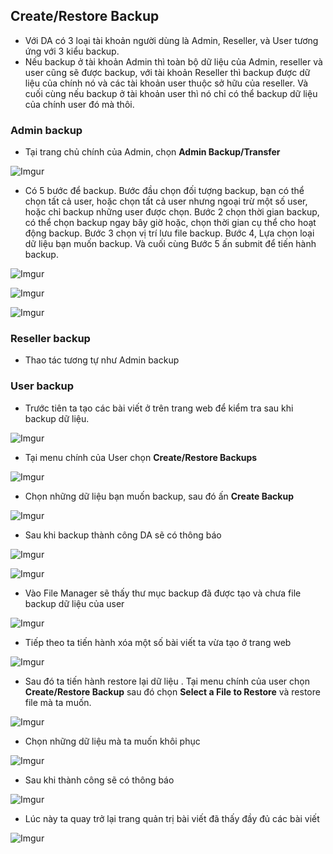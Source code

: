 ## Create/Restore Backup
- Với DA có 3 loại tài khoản người dùng là Admin, Reseller, và User tương ứng với 3 kiểu backup. 
- Nếu backup ở tài khoản Admin thì toàn bộ dữ liệu của Admin,  reseller và user cũng sẽ được backup, với tài khoản Reseller thì backup được dữ liệu của chính nó và các tài khoản user thuộc sở hữu của reseller. Và cuối cùng nếu backup ở tài khoản user thì nó chỉ có thể backup dữ liệu của chính user đó mà thôi. 

### Admin backup
- Tại trang chủ chính của Admin, chọn **Admin Backup/Transfer**

![Imgur](https://i.imgur.com/ab4fq6m.png)

- Có 5 bước để backup. Bước đầu chọn đối tượng backup, bạn có thể chọn tất cả user, hoặc chọn tất cả user nhưng ngoại trừ một số user, hoặc chỉ backup những user được chọn. Bước 2 chọn thời gian backup, có thể chọn backup ngay bây giờ hoặc, chọn thời gian cụ thể cho hoạt động backup. Bước 3 chọn vị trí lưu file backup. Bước 4, Lựa chọn loại dữ liệu bạn muốn backup. Và cuối cùng Bước 5 ấn submit để tiến hành backup. 

![Imgur](https://i.imgur.com/haffLph.png)


![Imgur](https://i.imgur.com/TeOxX0r.png)


![Imgur](https://i.imgur.com/Ca5540n.png)



### Reseller backup

- Thao tác tương tự như Admin backup

### User backup
- Trước tiên ta tạo các bài viết ở trên trang web để kiểm tra sau khi backup dữ liệu. 

![Imgur](https://i.imgur.com/W0ubzKj.png)


- Tại menu chính của User chọn **Create/Restore Backups**

![Imgur](https://i.imgur.com/SJcr0e3.png)

- Chọn những dữ liệu bạn muốn backup, sau đó ấn **Create Backup**

![Imgur](https://i.imgur.com/vRug5J4.png)

- Sau khi backup thành công DA sẽ có thông báo

![Imgur](https://i.imgur.com/sdPDaVT.png)

![Imgur](https://i.imgur.com/G3BfLJ8.png)

- Vào File Manager sẽ thấy thư mục backup đã được tạo và chưa file backup dữ liệu của user

![Imgur](https://i.imgur.com/5FwBymD.png)


- Tiếp theo ta tiến hành xóa một số bài viết ta vừa tạo ở trang web

![Imgur](https://i.imgur.com/4eGnRRm.png)

- Sau đó ta tiến hành restore lại dữ liệu . Tại menu chính của user chọn **Create/Restore Backup** sau đó chọn **Select a File to Restore** và restore file mà ta muốn. 

![Imgur](https://i.imgur.com/9EFuNRp.png)

- Chọn những dữ liệu mà ta muốn khôi phục 

![Imgur](https://i.imgur.com/wkEsMgb.png)

- Sau khi thành công sẽ có thông báo

![Imgur](https://i.imgur.com/o5J8S3h.png)

- Lúc này ta quay trở lại trang quản trị bài viết đã thấy đầy đủ các bài viết

![Imgur](https://i.imgur.com/NenyuTx.png)


 